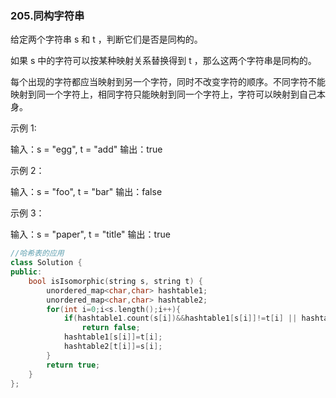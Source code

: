 ### 205.同构字符串

给定两个字符串 s 和 t ，判断它们是否是同构的。

如果 s 中的字符可以按某种映射关系替换得到 t ，那么这两个字符串是同构的。

每个出现的字符都应当映射到另一个字符，同时不改变字符的顺序。不同字符不能映射到同一个字符上，相同字符只能映射到同一个字符上，字符可以映射到自己本身。

示例 1:

输入：s = "egg", t = "add"
输出：true

示例 2：

输入：s = "foo", t = "bar"
输出：false

示例 3：

输入：s = "paper", t = "title"
输出：true

```cpp
//哈希表的应用
class Solution {
public:
    bool isIsomorphic(string s, string t) {
        unordered_map<char,char> hashtable1;
        unordered_map<char,char> hashtable2;
        for(int i=0;i<s.length();i++){
            if(hashtable1.count(s[i])&&hashtable1[s[i]]!=t[i] || hashtable2.count(t[i])&&hashtable2[t[i]]!=s[i])
                return false;
            hashtable1[s[i]]=t[i];
            hashtable2[t[i]]=s[i];
        }
        return true;
    }
};
```

